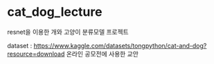 # cat_dog_lecture
resnet을 이용한 개와 고양이 분류모델 프로젝트

dataset : https://www.kaggle.com/datasets/tongpython/cat-and-dog?resource=download
온라인 공모전에 사용한 교안
